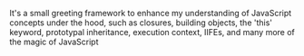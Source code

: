 It's a small greeting framework to enhance my understanding of JavaScript concepts under the hood, such as closures, building objects, the 'this' keyword, prototypal inheritance, execution context, IIFEs, and many more of the magic of JavaScript

